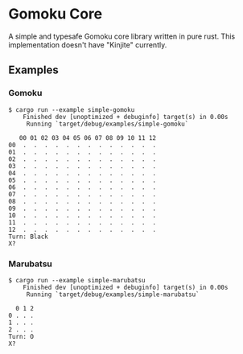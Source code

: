 # Gomoku Core
A simple and typesafe Gomoku core library written in pure rust.
This implementation doesn't have "Kinjite" currently.

## Examples

### Gomoku

```
$ cargo run --example simple-gomoku
    Finished dev [unoptimized + debuginfo] target(s) in 0.00s
     Running `target/debug/examples/simple-gomoku`

   00 01 02 03 04 05 06 07 08 09 10 11 12
00  .  .  .  .  .  .  .  .  .  .  .  .  .
01  .  .  .  .  .  .  .  .  .  .  .  .  .
02  .  .  .  .  .  .  .  .  .  .  .  .  .
03  .  .  .  .  .  .  .  .  .  .  .  .  .
04  .  .  .  .  .  .  .  .  .  .  .  .  .
05  .  .  .  .  .  .  .  .  .  .  .  .  .
06  .  .  .  .  .  .  .  .  .  .  .  .  .
07  .  .  .  .  .  .  .  .  .  .  .  .  .
08  .  .  .  .  .  .  .  .  .  .  .  .  .
09  .  .  .  .  .  .  .  .  .  .  .  .  .
10  .  .  .  .  .  .  .  .  .  .  .  .  .
11  .  .  .  .  .  .  .  .  .  .  .  .  .
12  .  .  .  .  .  .  .  .  .  .  .  .  .
Turn: Black
X? 
```

### Marubatsu

```
$ cargo run --example simple-marubatsu
    Finished dev [unoptimized + debuginfo] target(s) in 0.00s
     Running `target/debug/examples/simple-marubatsu`

  0 1 2
0 . . .
1 . . .
2 . . .
Turn: O
X?
```
